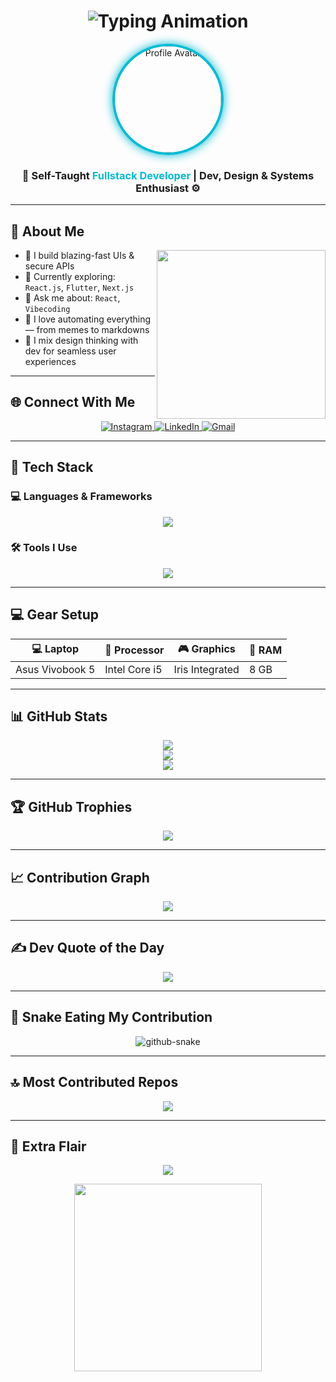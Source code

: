 <h1 align="center">
  <img src="https://readme-typing-svg.herokuapp.com?font=Fira+Code&size=25&pause=1000&center=true&vCenter=true&width=500&lines=Hi+I'm+PranavKrishnan!;Full-Stack+Developer;Creative+Frontend+Dev;Building+Cool+Things+🚀" alt="Typing Animation" />
</h1>

<p align="center">
 <img src="https://github.com/user-attachments/assets/1a6d0ec4-879f-4ce2-90c0-64d5ff346c7d" width="170" style="border-radius: 50%; border: 4px solid #00BCD4; box-shadow: 0 0 15px #00BCD4;" alt="Profile Avatar" />

</p>

<h3 align="center">
  🚀 <strong>Self-Taught <span style="color:#00bcd4;">Fullstack Developer</span> | Dev, Design & Systems Enthusiast ⚙️</strong>
</h3>

---

## 🧠 About Me

<img allign="right" src="https://cdn.dribbble.com/users/1162077/screenshots/3848914/programmer.gif" width="270" align="right" />


- 🔭 I build blazing-fast UIs & secure APIs  
- 🧪 Currently exploring: `React.js`, `Flutter`, `Next.js`  
- 💬 Ask me about: `React`, `Vibecoding`  
- 🤖 I love automating everything — from memes to markdowns  
- 🎨 I mix design thinking with dev for seamless user experiences  

---

## 🌐 Connect With Me

<p align="center">
  <a href="https://www.instagram.com/untold_mysteryz/" target="_blank">
    <img src="https://skillicons.dev/icons?i=instagram" alt="Instagram" />
  </a>
  <a href="https://www.linkedin.com/in/pranavkrishnan-b-b29268262" target="_blank">
    <img src="https://skillicons.dev/icons?i=linkedin" alt="LinkedIn" />
  </a>
  <a href="mailto:bpranavkrishnan@gmail.com">
    <img src="https://skillicons.dev/icons?i=gmail" alt="Gmail" />
  </a>
</p>

---

## 🧰 Tech Stack

### 💻 Languages & Frameworks
<p align="center">
  <img src="https://skillicons.dev/icons?i=html,css,js,ts,react,nextjs,nodejs,express,flutter,dart,mongodb,firebase,tailwind,bootstrap" />
</p>

### 🛠️ Tools I Use
<p align="center">
  <img src="https://skillicons.dev/icons?i=git,github,vscode,vercel,postman,prisma,figma,npm" />
</p>

---

## 💻 Gear Setup

| 💻 Laptop        | 🧠 Processor  | 🎮 Graphics       | 🔋 RAM |
|------------------|--------------|------------------|--------|
| Asus Vivobook 5  | Intel Core i5| Iris Integrated  | 8 GB   |

---

## 📊 GitHub Stats

<p align="center">
  <img src="https://github-readme-stats.vercel.app/api?username=Bpranavkrishnan&theme=github_dark&hide_border=false&include_all_commits=true&count_private=true" />
  <br/>
  <img src="https://streak-stats.demolab.com?user=Bpranavkrishnan&theme=github-dark&hide_border=false" />
  <br/>
  <img src="https://github-readme-stats.vercel.app/api/top-langs/?username=Bpranavkrishnan&theme=github_dark&hide_border=false&layout=compact" />
</p>

---

## 🏆 GitHub Trophies

<p align="center">
  <img src="https://github-profile-trophy.vercel.app/?username=Bpranavkrishnan&theme=algolia&no-frame=false&no-bg=true&margin-w=15" />
</p>

---

## 📈 Contribution Graph

<p align="center">
  <img src="https://github-readme-activity-graph.vercel.app/graph?username=Bpranavkrishnan&theme=react-dark&bg_color=1d1d1d&color=00bcd4&line=00f5a0&point=f5a623&area=true&hide_border=true" />
</p>

---

## ✍️ Dev Quote of the Day

<p align="center">
  <img src="https://quotes-github-readme.vercel.app/api?type=horizontal&theme=dark" />
</p>

---

## 🐍 Snake Eating My Contribution

<p align="center">
  <picture>
    <source media="(prefers-color-scheme: dark)" srcset="https://raw.githubusercontent.com/tobiasmeyhoefer/tobiasmeyhoefer/output/github-snake-dark.svg" />
    <source media="(prefers-color-scheme: light)" srcset="https://raw.githubusercontent.com/tobiasmeyhoefer/tobiasmeyhoefer/output/github-snake.svg" />
    <img alt="github-snake" src="https://raw.githubusercontent.com/tobiasmeyhoefer/tobiasmeyhoefer/output/github-snake.svg" />
  </picture>
</p>

---

## 🔝 Most Contributed Repos

<p align="center">
  <img src="https://github-contributor-stats.vercel.app/api?username=Bpranavkrishnan&limit=5&theme=dark&combine_all_yearly_contributions=true" />
</p>

---

## 🎉 Extra Flair

<p align="center">
  <img src="https://readme-typing-svg.herokuapp.com?font=Fira+Code&size=22&duration=4000&pause=1000&color=36BCF7&center=true&vCenter=true&width=500&lines=Eat+🌮+Code+💻+Sleep+😴+Repeat+🔁;Passion+Drives+Everything+I+Build+🚀;Open+to+Collaborations+💬" />
</p>

<p align="center">
  <img src="https://media.giphy.com/media/ZVik7pBtu9dNS/giphy.gif" width="300" />
</p>
